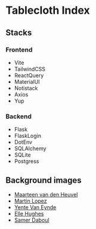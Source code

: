 # Tablecloth Index

## Stacks

### Frontend

* Vite
* TailwindCSS
* ReactQuery
* MaterialUI
* Notistack
* Axios
* Yup

### Backend

* Flask
* FlaskLogin
* DotEnv
* SQLAlchemy
* SQLite
* Postgress
  
## Background images

* [Maarteen van den Heuvel](https://www.pexels.com/photo/person-holding-sliced-vegetable-2284166/)
* [Martin Lopez](https://www.pexels.com/photo/cooked-food-on-plate-1040685/)
* [Yente Van Eynde](https://www.pexels.com/photo/person-holding-bowl-2403392/)
* [Elle Hughes](https://www.pexels.com/photo/man-and-woman-wearing-black-and-white-striped-aprons-cooking-2696064/)
* [Samer Daboul](https://www.pexels.com/photo/grilled-meats-on-skewers-2233729/)
